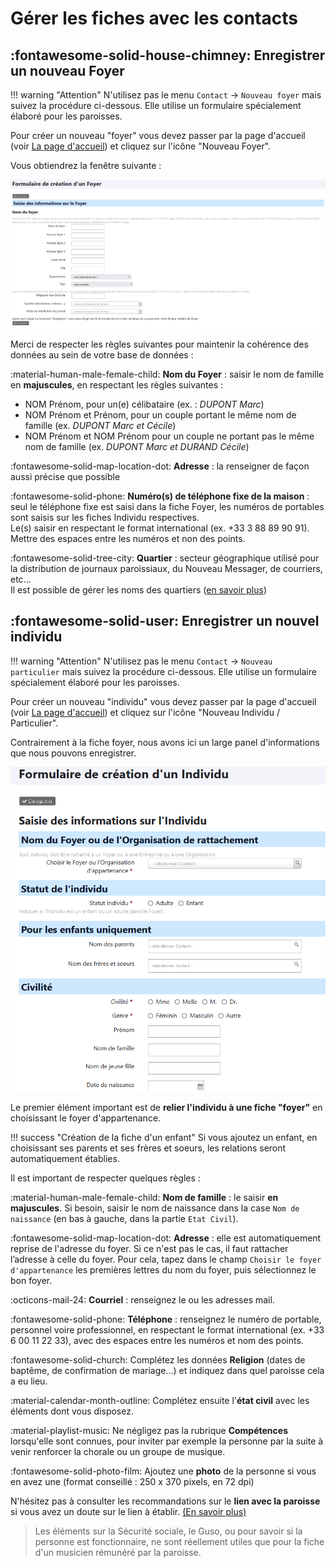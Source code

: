 # Gérer les fiches avec les contacts

## :fontawesome-solid-house-chimney: Enregistrer un nouveau Foyer

!!! warning "Attention"
    N'utilisez pas le menu `Contact` -> `Nouveau foyer` mais suivez la procédure ci-dessous. Elle utilise un formulaire spécialement élaboré pour les paroisses.

Pour créer un nouveau "foyer" vous devez passer par la page d'accueil (voir [La page d'accueil](introduction.md#la-page-daccueil)) et cliquez sur l'icône "Nouveau Foyer".

Vous obtiendrez la fenêtre suivante :

![Ecran foyer](img/ecran_formulaire_foyer.png)

Merci de respecter les règles suivantes pour maintenir la cohérence des données au sein de votre base de données :

:material-human-male-female-child: **Nom du Foyer** : saisir le nom de famille en **majuscules**, en respectant les règles suivantes :

* NOM Prénom, pour un(e) célibataire (ex. : *DUPONT Marc*)
* NOM Prénom et Prénom, pour un couple portant le même nom de famille (ex. *DUPONT Marc et Cécile*)
* NOM Prénom et NOM Prénom pour un couple ne portant pas le même nom de famille (ex. *DUPONT Marc et DURAND Cécile*)

:fontawesome-solid-map-location-dot: **Adresse** : la renseigner de façon aussi précise que possible  

:fontawesome-solid-phone: **Numéro(s) de téléphone fixe de la maison** : seul le téléphone fixe est saisi dans la fiche Foyer, les numéros de portables sont saisis sur les fiches Individu respectives.  
Le(s) saisir en respectant le format international (ex. +33 3 88 89 90 91).  
Mettre des espaces entre les numéros et non des points.

:fontawesome-solid-tree-city: **Quartier** :  secteur géographique utilisé pour la distribution de journaux paroissiaux, du Nouveau Messager, de courriers, etc...  
Il est possible de gérer les noms des quartiers ([en savoir plus](gestion_base_donnees.md#modifier-la-liste-des-quartiers))

## :fontawesome-solid-user: Enregistrer un nouvel individu

!!! warning "Attention"
    N'utilisez pas le menu `Contact` -> `Nouveau particulier` mais suivez la procédure ci-dessous. Elle utilise un formulaire spécialement élaboré pour les paroisses.

Pour créer un nouveau "individu" vous devez passer par la page d'accueil (voir [La page d'accueil](introduction.md#la-page-daccueil)) et cliquez sur l'icône "Nouveau Individu / Particulier".

Contrairement à la fiche foyer, nous avons ici un large panel d'informations que nous pouvons enregistrer.

![ecran creation individu.png](img/ecran_formulaire_individu.png)

Le premier élément important est de **relier l'individu à une fiche "foyer"** en choisissant le foyer d'appartenance.

!!! success "Création de la fiche d'un enfant"
    Si vous ajoutez un enfant, en choisissant ses parents et ses frères et soeurs, les relations seront automatiquement établies.

Il est important de respecter quelques règles :

:material-human-male-female-child: **Nom de famille** : le saisir **en majuscules**. Si besoin, saisir le nom de naissance dans la case `Nom de naissance` (en bas à gauche, dans la partie `Etat Civil`).

:fontawesome-solid-map-location-dot: **Adresse** : elle est automatiquement reprise de l'adresse du foyer. Si ce n'est pas le cas, il faut rattacher l’adresse à celle du foyer. Pour cela, tapez dans le champ `Choisir le foyer d'appartenance` les premières lettres du nom du foyer, puis sélectionnez le bon foyer.

:octicons-mail-24: **Courriel** : renseignez le ou les adresses mail.

:fontawesome-solid-phone: **Téléphone** : renseignez le numéro de portable, personnel voire professionnel, en respectant le format international (ex. +33 6 00 11 22 33), avec des espaces entre les numéros et nom des points.

:fontawesome-solid-church: Complétez les données **Religion** (dates de baptême, de confirmation de mariage...) et indiquez dans quel paroisse cela a eu lieu.

:material-calendar-month-outline: Complétez ensuite l'**état civil** avec les éléments dont vous disposez.

:material-playlist-music: Ne négligez pas la rubrique **Compétences** lorsqu'elle sont connues, pour inviter par exemple la personne par la suite à venir renforcer la chorale ou un groupe de musique.

:fontawesome-solid-photo-film: Ajoutez une **photo** de la personne si vous en avez une (format conseillé : 250 x 370 pixels, en 72 dpi)

N'hésitez pas à consulter les recommandations sur le **lien avec la paroisse** si vous avez un doute sur le lien à établir. [(En savoir plus)](relations.md)

> Les éléments sur la Sécurité sociale, le Guso, ou pour savoir si la personne est fonctionnaire, ne sont réellement utiles que pour la fiche d'un musicien rémunéré par la paroisse.
